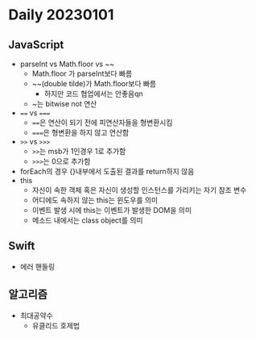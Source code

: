 Daily 20230101
===

## JavaScript
- parseInt vs Math.floor vs ~~
  - Math.floor 가 parseInt보다 빠름
  - ~~(double tilde)가 Math.floor보다 빠름
    - 하지만 코드 협업에서는 안좋음qn
  - ~는 bitwise not 연산
- `==` vs `===`
  - `==`은 연산이 되기 전에 피연산자들을 형변환시킴
  - `===`은 형변환을 하지 않고 연산함
- `>>` vs `>>>`
  - `>>`는 msb가 1인경우 1로 추가함
  - `>>>`는 0으로 추가함
- forEach의 경우 {}내부에서 도출된 결과를 return하지 않음
- this
  - 자신이 속한 객체 혹은 자신이 생성할 인스턴스를 가리키는 자기 참조 변수
  - 어디에도 속하지 않는 this는 윈도우를 의미
  - 이벤트 발생 시에 this는 이벤트가 발생한 DOM을 의미
  - 메소드 내에서는 class object를 의미

## Swift
- 에러 핸들링

## 알고리즘
- 최대공약수
  - 유클리드 호제법